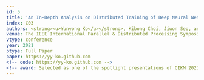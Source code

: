 ```yaml
---
id: 5
title: 'An In-Depth Analysis on Distributed Training of Deep Neural Networks'
index: C03
authors: <strong><u>Yunyong Ko</u></strong>, Kibong Choi, Jiwon Seo, and Sang-Wook Kim
venue: The IEEE International Parallel & Distributed Processing Symposium (<strong>IEEE IPDPS</strong>)
vtype: conference
year: 2021
ptype: Full Paper
paper: https://yy-ko.github.com
<!-- code: https://yy-ko.github.com -->
<!-- award: Selected as one of the spotlight presentations of CIKM 2021 -->
---
```


